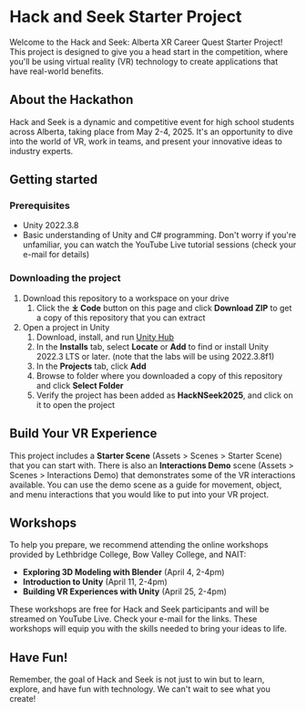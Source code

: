 # Hack and Seek Starter Project

Welcome to the Hack and Seek: Alberta XR Career Quest Starter Project! This project is designed to give you a head start in the competition, where you'll be using virtual reality (VR) technology to create applications that have real-world benefits.

## About the Hackathon

Hack and Seek is a dynamic and competitive event for high school students across Alberta, taking place from May 2-4, 2025. It's an opportunity to dive into the world of VR, work in teams, and present your innovative ideas to industry experts.

## Getting started

### Prerequisites

* Unity 2022.3.8
* Basic understanding of Unity and C# programming. Don't worry if you're unfamiliar, you can watch the YouTube Live tutorial sessions (check your e-mail for details)

### Downloading the project

1. Download this repository to a workspace on your drive
    1. Click the **⤓ Code** button on this page and click **Download ZIP** to get a copy of this repository that you can extract
1. Open a project in Unity
    1. Download, install, and run [Unity Hub](https://unity3d.com/get-unity/download)
    1. In the **Installs** tab, select **Locate** or **Add** to find or install Unity 2022.3 LTS or later. (note that the labs will be using 2022.3.8f1)
    1. In the **Projects** tab, click **Add**
    1. Browse to folder where you downloaded a copy of this repository and click **Select Folder**
    1. Verify the project has been added as **HackNSeek2025**, and click on it to open the project
## Build Your VR Experience

This project includes a **Starter Scene** (Assets > Scenes > Starter Scene) that you can start with. There is also an **Interactions Demo** scene (Assets > Scenes > Interactions Demo) that demonstrates some of the VR interactions available. You can use the demo scene as a guide for movement, object, and menu interactions that you would like to put into your VR project.

## Workshops

To help you prepare, we recommend attending the online workshops provided by Lethbridge College, Bow Valley College, and NAIT:

* **Exploring 3D Modeling with Blender** (April 4, 2-4pm)
* **Introduction to Unity** (April 11, 2-4pm)
* **Building VR Experiences with Unity** (April 25, 2-4pm)

These workshops are free for Hack and Seek participants and will be streamed on YouTube Live. Check your e-mail for the links. These workshops will equip you with the skills needed to bring your ideas to life.

## Have Fun!
Remember, the goal of Hack and Seek is not just to win but to learn, explore, and have fun with technology. We can't wait to see what you create!

